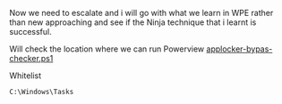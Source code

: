Now we need to escalate and i will go with what we learn in WPE rather than new approaching and see if the Ninja technique that i learnt is successful.

Will check the location where we can run Powerview
[applocker-bypas-checker.ps1](https://github.com/sparcflow/GibsonBird/blob/master/chapter4/applocker-bypas-checker.ps1)

Whitelist
```
C:\Windows\Tasks
```

